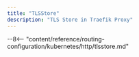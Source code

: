 ```yaml
---
title: "TLSStore"
description: "TLS Store in Traefik Proxy"
---
```


--8<-- "content/reference/routing-configuration/kubernetes/http/tlsstore.md"

